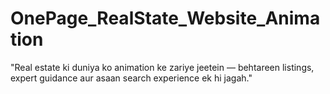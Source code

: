 # OnePage_RealState_Website_Animation
"Real estate ki duniya ko animation ke zariye jeetein — behtareen listings, expert guidance aur asaan search experience ek hi jagah."
